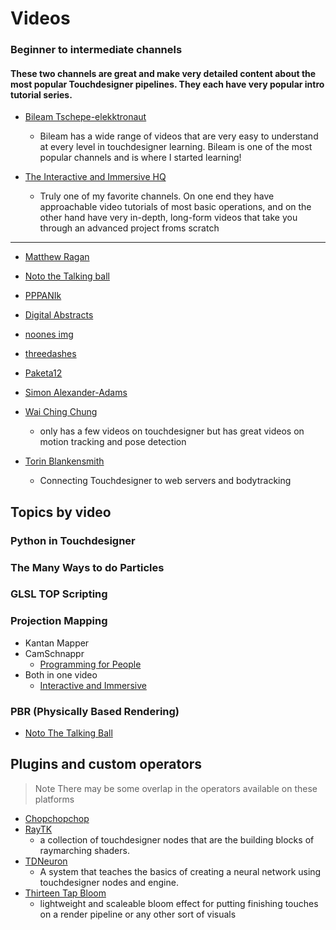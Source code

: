 # Videos 
### Beginner to intermediate channels 

#### These two channels are great and make very detailed content about the most popular Touchdesigner pipelines. They each have very popular intro tutorial series.
 - [Bileam Tschepe-elekktronaut](https://www.youtube.com/@elekktronaut) 
    - Bileam has a wide range of videos that are very easy to understand at every level in touchdesigner learning. Bileam is one of the most popular channels and is where I started learning!

 - [The Interactive and Immersive HQ](https://www.youtube.com/channel/UC-9DT8kpvykuBEQ2iVatWbA?app=desktop) 
    - Truly one of my favorite channels. On one end they have approachable video tutorials of most basic operations, and on the other hand have very in-depth, long-form videos that take you through an advanced project froms scratch

---


- [Matthew Ragan](https://matthewragan.com/teaching-resources/touchdesigner/)

- [Noto the Talking ball](https://www.youtube.com/@NotoTheTalkingBall)

- [PPPANIk](https://www.youtube.com/channel/UCWBbakpo_cATqJy9Dzf9x4w) 

- [Digital Abstracts](https://www.youtube.com/@Digital.Abstracts) 

- [noones img](https://www.youtube.com/@noonesimg) 

- [threedashes](https://www.youtube.com/@threedashes___)

- [Paketa12](https://www.youtube.com/@paketa12)  

- [Simon Alexander-Adams](https://www.simonaa.media/tutorials-articles)
 
- [Wai Ching Chung](https://www.youtube.com/@waichingchung5144/videos)
    - only has a few videos on touchdesigner but has great  videos on motion tracking and pose detection 

- [Torin Blankensmith](https://www.youtube.com/@blankensmithing/videos) 
    - Connecting Touchdesigner to web servers and bodytracking
## Topics by video
### Python in Touchdesigner

### The Many Ways to do Particles

### GLSL TOP Scripting

### Projection Mapping
-  Kantan Mapper
- CamSchnappr
    - [Programming for People](https://www.youtube.com/watch?v=zzwzM-JbpM8)
- Both in one video 
    - [Interactive and Immersive](https://www.youtube.com/watch?v=mTH7ZB4x47Q&t=207s)

### PBR (Physically Based Rendering)
-   [Noto The Talking Ball](https://www.youtube.com/watch?v=2kz6PWD3n4g)


## Plugins and custom operators
>Note 
> There may be some overlap in the operators available on these platforms
- [Chopchopchop](https://chopchopchop.org/)
- [RayTK](https://github.com/t3kt/raytk)
    - a collection of touchdesigner nodes that are the building blocks of raymarching shaders. 
- [TDNeuron]()
    - A system that teaches the basics of creating a neural network using touchdesigner nodes and engine.
- [Thirteen Tap Bloom]()
    - lightweight and scaleable bloom effect for putting finishing touches on a render pipeline or any other sort of visuals 
